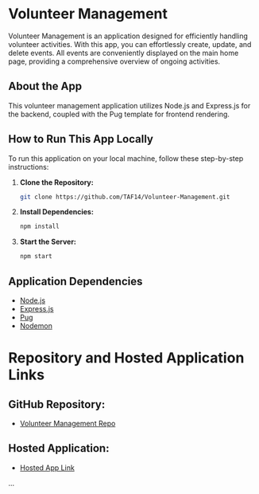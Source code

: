 # Volunteer Management

Volunteer Management is an application designed for efficiently handling volunteer activities. With this app, you can effortlessly create, update, and delete events. All events are conveniently displayed on the main home page, providing a comprehensive overview of ongoing activities.

## About the App

This volunteer management application utilizes Node.js and Express.js for the backend, coupled with the Pug template for frontend rendering.

## How to Run This App Locally

To run this application on your local machine, follow these step-by-step instructions:

1. **Clone the Repository:**
   ```bash
   git clone https://github.com/TAF14/Volunteer-Management.git

2. **Install Dependencies:**
   ```bash
   npm install
   ```

3. **Start the Server:**
   ```bash
   npm start
   ```
## Application Dependencies

- [Node.js](https://nodejs.org/en/)
- [Express.js](https://expressjs.com/)
- [Pug](https://pugjs.org/api/getting-started.html)
- [Nodemon](https://www.npmjs.com/package/nodemon?activeTab=readme)

# Repository and Hosted Application Links
## GitHub Repository:
- [Volunteer Management Repo](https://github.com/TAF14/Volunteer-Management)

## Hosted Application:
- [Hosted App Link](https://volunteer-management-production.up.railway.app/)

...